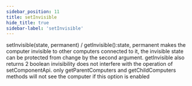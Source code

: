 ```yaml
---
sidebar_position: 11
title: setInvisible
hide_title: true
sidebar-label: 'setInvisible'
---
```


setInvisible(state, permanent) / getInvisible():state,
permanent makes the computer invisible to other computers connected to it,
the invisible state can be protected from change by the second argument. getInvisible also returns 2 boolean
invisibility does not interfere with the operation of setComponentApi.
only getParentComputers and getChildComputers methods will not see the computer if this option is enabled